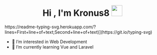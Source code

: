 <h1 align="center">Hi , I'm Kronus8 <img src="https://media.giphy.com/media/hvRJCLFzcasrR4ia7z/giphy.gif" width="35"></h1>
https://readme-typing-svg.herokuapp.com/?lines=First+line+of+text;Second+line+of+text)](https://git.io/typing-svg)

- 👀 I’m interested in Web Development
- 🌱 I’m currently learning Vue and Laravel
